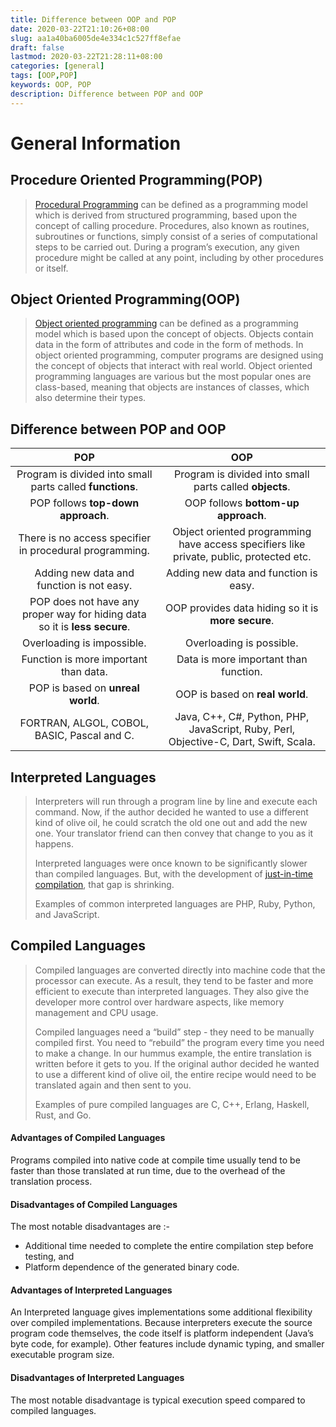 ```yaml
---
title: Difference between OOP and POP
date: 2020-03-22T21:10:26+08:00
slug: aa1a40ba6005de4e334c1c527ff8efae
draft: false
lastmod: 2020-03-22T21:28:11+08:00
categories: [general]
tags: [OOP,POP]
keywords: OOP, POP
description: Difference between POP and OOP
---
```

# General Information

## Procedure Oriented Programming(POP)

>    [Procedural Programming](https://www.geeksforgeeks.org/introduction-of-programming-paradigms/) can be defined as a programming model which is derived from structured programming, based upon the concept of calling procedure. Procedures, also known as routines, subroutines or functions, simply consist of a series of computational steps to be carried out. During a program’s execution, any given procedure might be called at any point, including by other procedures or itself. 

## Object Oriented Programming(OOP)

>    [Object oriented programming](https://www.geeksforgeeks.org/basic-concepts-of-object-oriented-programming-using-c/) can be defined as a programming model which is based upon the concept of objects. Objects contain data in the form of attributes and code in the form of methods. In object oriented programming, computer programs are designed using the concept of objects that interact with real world. Object oriented programming languages are various but the most popular ones are class-based, meaning that objects are instances of classes, which also determine their types. 

## Difference between POP and OOP

|                             POP                              |                             OOP                              |
| :----------------------------------------------------------: | :----------------------------------------------------------: |
|  Program is divided into small parts called **functions**.   |   Program is divided into small parts called **objects**.    |
|              POP follows **top-down approach**.              |             OOP follows **bottom-up approach**.              |
|   There is no access specifier in procedural programming.    | Object oriented programming have access specifiers like private, public, protected etc. |
|          Adding new data and function is not easy.           |            Adding new data and function is easy.             |
| POP does not have any proper way for hiding data so it is **less secure**. |      OOP provides data hiding so it is **more secure**.      |
|                  Overloading is impossible.                  |                   Overloading is possible.                   |
|            Function is more important than data.             |            Data is more important than function.             |
|              POP is based on **unreal world**.               |               OOP is based on **real world**.                |
|         FORTRAN, ALGOL, COBOL,  BASIC, Pascal and C.         | Java, C++, C#, Python,  PHP, JavaScript, Ruby, Perl,  Objective-C, Dart, Swift, Scala. |

## Interpreted Languages

>   Interpreters will run through a program line by line and execute each command. Now, if the author decided he wanted to use a different kind of olive oil, he could scratch the old one out and add the new one. Your translator friend can then convey that change to you as it happens.
>
>   Interpreted languages were once known to be significantly slower than compiled languages. But, with the development of [just-in-time compilation](https://guide.freecodecamp.org/computer-science/just-in-time-compilation), that gap is shrinking.
>
>   Examples of common interpreted languages are PHP, Ruby, Python, and JavaScript.

## Compiled Languages

>   Compiled languages are converted directly into machine code that the processor can execute. As a result, they tend to be faster and more efficient to execute than interpreted languages. They also give the developer more control over hardware aspects, like memory management and CPU usage.
>
>   Compiled languages need a “build” step - they need to be manually compiled first. You need to “rebuild” the program every time you need to make a change. In our hummus example, the entire translation is written before it gets to you. If the original author decided he wanted to use a different kind of olive oil, the entire recipe would need to be translated again and then sent to you.
>
>   Examples of pure compiled languages are C, C++, Erlang, Haskell, Rust, and Go.

#### Advantages of Compiled Languages

Programs compiled into native code at compile time usually tend to be faster than those translated at run time, due to the overhead of the translation process.

#### Disadvantages of Compiled Languages

The most notable disadvantages are :-

-   Additional time needed to complete the entire compilation step before testing, and
-   Platform dependence of the generated binary code.

#### Advantages of Interpreted Languages

An Interpreted language gives implementations some additional flexibility over compiled implementations. Because interpreters execute the source program code themselves, the code itself is platform independent (Java’s byte code, for example). Other features include dynamic typing, and smaller executable program size.

#### Disadvantages of Interpreted Languages

The most notable disadvantage is typical execution speed compared to compiled languages.
